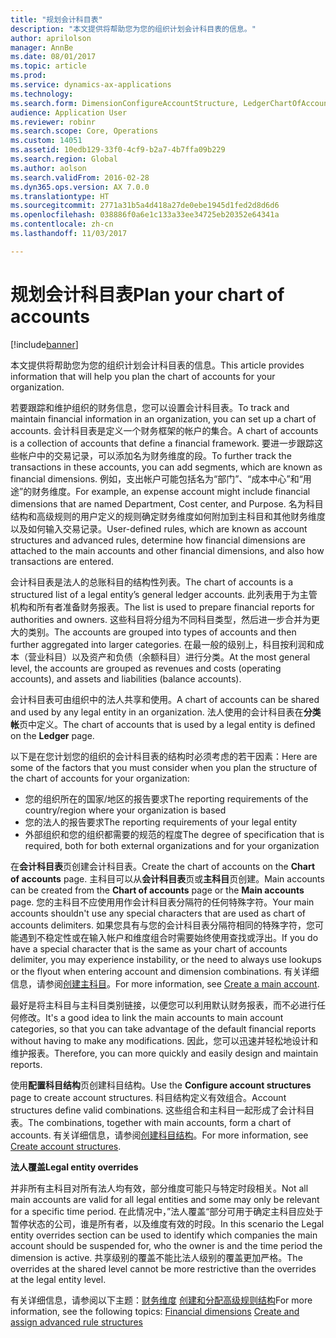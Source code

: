 ```yaml
---
title: "规划会计科目表"
description: "本文提供将帮助您为您的组织计划会计科目表的信息。"
author: aprilolson
manager: AnnBe
ms.date: 08/01/2017
ms.topic: article
ms.prod: 
ms.service: dynamics-ax-applications
ms.technology: 
ms.search.form: DimensionConfigureAccountStructure, LedgerChartOfAccounts
audience: Application User
ms.reviewer: robinr
ms.search.scope: Core, Operations
ms.custom: 14051
ms.assetid: 10edb129-33f0-4cf9-b2a7-4b7ffa09b229
ms.search.region: Global
ms.author: aolson
ms.search.validFrom: 2016-02-28
ms.dyn365.ops.version: AX 7.0.0
ms.translationtype: HT
ms.sourcegitcommit: 2771a31b5a4d418a27de0ebe1945d1fed2d8d6d6
ms.openlocfilehash: 038886f0a6e1c133a33ee34725eb20352e64341a
ms.contentlocale: zh-cn
ms.lasthandoff: 11/03/2017

---
```


# <a name="plan-your-chart-of-accounts"></a><span data-ttu-id="13675-103">规划会计科目表</span><span class="sxs-lookup"><span data-stu-id="13675-103">Plan your chart of accounts</span></span>

[!include[banner](../includes/banner.md)]


<span data-ttu-id="13675-104">本文提供将帮助您为您的组织计划会计科目表的信息。</span><span class="sxs-lookup"><span data-stu-id="13675-104">This article provides information that will help you plan the chart of accounts for your organization.</span></span>

<span data-ttu-id="13675-105">若要跟踪和维护组织的财务信息，您可以设置会计科目表。</span><span class="sxs-lookup"><span data-stu-id="13675-105">To track and maintain financial information in an organization, you can set up a chart of accounts.</span></span> <span data-ttu-id="13675-106">会计科目表是定义一个财务框架的帐户的集合。</span><span class="sxs-lookup"><span data-stu-id="13675-106">A chart of accounts is a collection of accounts that define a financial framework.</span></span> <span data-ttu-id="13675-107">要进一步跟踪这些帐户中的交易记录，可以添加名为财务维度的段。</span><span class="sxs-lookup"><span data-stu-id="13675-107">To further track the transactions in these accounts, you can add segments, which are known as financial dimensions.</span></span> <span data-ttu-id="13675-108">例如，支出帐户可能包括名为“部门”、“成本中心”和“用途”的财务维度。</span><span class="sxs-lookup"><span data-stu-id="13675-108">For example, an expense account might include financial dimensions that are named Department, Cost center, and Purpose.</span></span> <span data-ttu-id="13675-109">名为科目结构和高级规则的用户定义的规则确定财务维度如何附加到主科目和其他财务维度以及如何输入交易记录。</span><span class="sxs-lookup"><span data-stu-id="13675-109">User-defined rules, which are known as account structures and advanced rules, determine how financial dimensions are attached to the main accounts and other financial dimensions, and also how transactions are entered.</span></span> 

<span data-ttu-id="13675-110">会计科目表是法人的总账科目的结构性列表。</span><span class="sxs-lookup"><span data-stu-id="13675-110">The chart of accounts is a structured list of a legal entity’s general ledger accounts.</span></span> <span data-ttu-id="13675-111">此列表用于为主管机构和所有者准备财务报表。</span><span class="sxs-lookup"><span data-stu-id="13675-111">The list is used to prepare financial reports for authorities and owners.</span></span> <span data-ttu-id="13675-112">这些科目将分组为不同科目类型，然后进一步合并为更大的类别。</span><span class="sxs-lookup"><span data-stu-id="13675-112">The accounts are grouped into types of accounts and then further aggregated into larger categories.</span></span> <span data-ttu-id="13675-113">在最一般的级别上，科目按利润和成本（营业科目）以及资产和负债（余额科目）进行分类。</span><span class="sxs-lookup"><span data-stu-id="13675-113">At the most general level, the accounts are grouped as revenues and costs (operating accounts), and assets and liabilities (balance accounts).</span></span> 

<span data-ttu-id="13675-114">会计科目表可由组织中的法人共享和使用。</span><span class="sxs-lookup"><span data-stu-id="13675-114">A chart of accounts can be shared and used by any legal entity in an organization.</span></span> <span data-ttu-id="13675-115">法人使用的会计科目表在**分类帐**页中定义。</span><span class="sxs-lookup"><span data-stu-id="13675-115">The chart of accounts that is used by a legal entity is defined on the **Ledger** page.</span></span> 

<span data-ttu-id="13675-116">以下是在您计划您的组织的会计科目表的结构时必须考虑的若干因素：</span><span class="sxs-lookup"><span data-stu-id="13675-116">Here are some of the factors that you must consider when you plan the structure of the chart of accounts for your organization:</span></span>

-   <span data-ttu-id="13675-117">您的组织所在的国家/地区的报告要求</span><span class="sxs-lookup"><span data-stu-id="13675-117">The reporting requirements of the country/region where your organization is based</span></span>
-   <span data-ttu-id="13675-118">您的法人的报告要求</span><span class="sxs-lookup"><span data-stu-id="13675-118">The reporting requirements of your legal entity</span></span>
-   <span data-ttu-id="13675-119">外部组织和您的组织都需要的规范的程度</span><span class="sxs-lookup"><span data-stu-id="13675-119">The degree of specification that is required, both for both external organizations and for your organization</span></span>

<span data-ttu-id="13675-120">在**会计科目表**页创建会计科目表。</span><span class="sxs-lookup"><span data-stu-id="13675-120">Create the chart of accounts on the **Chart of accounts** page.</span></span> <span data-ttu-id="13675-121">主科目可以从**会计科目表**页或**主科目**页创建。</span><span class="sxs-lookup"><span data-stu-id="13675-121">Main accounts can be created from the **Chart of accounts** page or the **Main accounts** page.</span></span> <span data-ttu-id="13675-122">您的主科目不应使用用作会计科目表分隔符的任何特殊字符。</span><span class="sxs-lookup"><span data-stu-id="13675-122">Your main accounts shouldn't use any special characters that are used as chart of accounts delimiters.</span></span> <span data-ttu-id="13675-123">如果您具有与您的会计科目表分隔符相同的特殊字符，您可能遇到不稳定性或在输入帐户和维度组合时需要始终使用查找或浮出。</span><span class="sxs-lookup"><span data-stu-id="13675-123">If you do have a special character that is the same as your chart of accounts delimiter, you may experience instability, or the need to always use lookups or the flyout when entering account and dimension combinations.</span></span> <span data-ttu-id="13675-124">有关详细信息，请参阅[创建主科目](tasks/create-account-structures.md)。</span><span class="sxs-lookup"><span data-stu-id="13675-124">For more information, see [Create a main account](tasks/create-account-structures.md).</span></span>


<span data-ttu-id="13675-125">最好是将主科目与主科目类别链接，以便您可以利用默认财务报表，而不必进行任何修改。</span><span class="sxs-lookup"><span data-stu-id="13675-125">It's a good idea to link the main accounts to main account categories, so that you can take advantage of the default financial reports without having to make any modifications.</span></span> <span data-ttu-id="13675-126">因此，您可以迅速并轻松地设计和维护报表。</span><span class="sxs-lookup"><span data-stu-id="13675-126">Therefore, you can more quickly and easily design and maintain reports.</span></span> 

<span data-ttu-id="13675-127">使用**配置科目结构**页创建科目结构。</span><span class="sxs-lookup"><span data-stu-id="13675-127">Use the **Configure account structures** page to create account structures.</span></span> <span data-ttu-id="13675-128">科目结构定义有效组合。</span><span class="sxs-lookup"><span data-stu-id="13675-128">Account structures define valid combinations.</span></span> <span data-ttu-id="13675-129">这些组合和主科目一起形成了会计科目表。</span><span class="sxs-lookup"><span data-stu-id="13675-129">The combinations, together with main accounts, form a chart of accounts.</span></span>  <span data-ttu-id="13675-130">有关详细信息，请参阅[创建科目结构](tasks/create-main-account.md)。</span><span class="sxs-lookup"><span data-stu-id="13675-130">For more information, see [Create account structures](tasks/create-main-account.md).</span></span>

<span data-ttu-id="13675-131">**法人覆盖**</span><span class="sxs-lookup"><span data-stu-id="13675-131">**Legal entity overrides**</span></span> 

<span data-ttu-id="13675-132">并非所有主科目对所有法人均有效，部分维度可能只与特定时段相关。</span><span class="sxs-lookup"><span data-stu-id="13675-132">Not all main accounts are valid for all legal entities and some may only be relevant for a specific time period.</span></span> <span data-ttu-id="13675-133">在此情况中，”法人覆盖“部分可用于确定主科目应处于暂停状态的公司，谁是所有者，以及维度有效的时段。</span><span class="sxs-lookup"><span data-stu-id="13675-133">In this scenario the Legal entity overrides section can be used to identify which companies the main account should be suspended for, who the owner is and the time period the dimension is active.</span></span> <span data-ttu-id="13675-134">共享级别的覆盖不能比法人级别的覆盖更加严格。</span><span class="sxs-lookup"><span data-stu-id="13675-134">The overrides at the shared level cannot be more restrictive than the overrides at the legal entity level.</span></span>

<span data-ttu-id="13675-135">有关详细信息，请参阅以下主题：[财务维度](financial-dimensions.md)
[创建和分配高级规则结构](tasks/create-assign-advanced-rule-structures.md)</span><span class="sxs-lookup"><span data-stu-id="13675-135">For more information, see the following topics: [Financial dimensions](financial-dimensions.md)
[Create and assign advanced rule structures](tasks/create-assign-advanced-rule-structures.md)</span></span>




